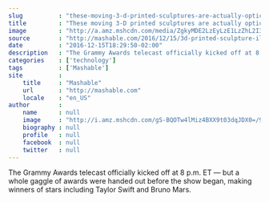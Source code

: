 ```yaml
---
slug          : "these-moving-3-d-printed-sculptures-are-actually-optical-illusions"
title         : "These moving 3-D printed sculptures are actually optical illusions"
image         : "http://a.amz.mshcdn.com/media/ZgkyMDE2LzEyLzE1LzZhL2I3ZjgzMjM3MzlmNTRkOTk5OTc1ZmYzOTQ1ODczYjNiLmFjZTkwLmpwZwpwCXRodW1iCTEyMDB4NjMwCmUJanBn/920e4d53/79e/b7f83237-39f5-4d99-9975-ff3945873b3b.jpg"
source        : "http://mashable.com/2016/12/15/3d-printed-sculpture-illusion/"
date          : "2016-12-15T18:29:50-02:00"
description   : "The Grammy Awards telecast officially kicked off at 8 p.m. ET — but a whole gaggle of awards were handed out before the show began, making winners of stars including Taylor Swift and Bruno Mars."
categories    : ['technology']
tags          : ['Mashable']
site          :
    title     : "Mashable"
    url       : "http://mashable.com"
    locale    : "en_US"
author        :
    name      : null
    image     : "http://i.amz.mshcdn.com/gS-BQOTw4lMiz4BXX9t03dqJDX0=/90x90/2016%2F06%2F30%2F34%2F201507150cHeadshot_20.e2ef0.9a278.jpg"
    biography : null
    profile   : null
    facebook  : null
    twitter   : null
---
```


The Grammy Awards telecast officially kicked off at 8 p.m. ET — but a whole gaggle of awards were handed out before the show began, making winners of stars including Taylor Swift and Bruno Mars.
